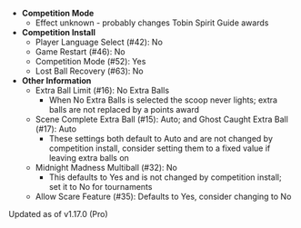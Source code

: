 * **Competition Mode**
    * Effect unknown - probably changes Tobin Spirit Guide awards
* **Competition Install**
    * Player Language Select (#42): No
    * Game Restart (#46): No
    * Competition Mode (#52): Yes
    * Lost Ball Recovery (#63): No
* **Other Information**
    * Extra Ball Limit (#16): No Extra Balls
        * When No Extra Balls is selected the scoop never lights; extra balls are not replaced by a points award
    * Scene Complete Extra Ball (#15): Auto; and Ghost Caught Extra Ball (#17): Auto
        * These settings both default to Auto and are not changed by competition install, consider setting them to a fixed value if leaving extra balls on
    * Midnight Madness Multiball (#32): No
        * This defaults to Yes and is not changed by competition install; set it to No for tournaments
    * Allow Scare Feature (#35): Defaults to Yes, consider changing to No

Updated as of v1.17.0 (Pro)